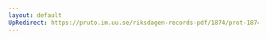 ```yaml
---
layout: default
UpRedirect: https://pruto.im.uu.se/riksdagen-records-pdf/1874/prot-1874--ak--423/prot-1874--ak--423_066.pdf
---
```

